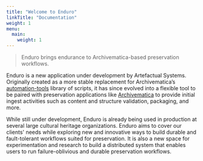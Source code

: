 ```yaml
---
title: "Welcome to Enduro"
linkTitle: "Documentation"
weight: 1
menu:
  main:
    weight: 1
---
```


> Enduro brings endurance to Archivematica-based preservation workflows.

Enduro is a new application under development by Artefactual Systems. Originally created 
as a more stable replacement for Archivematica’s [automation-tools][automation-tools] 
library of scripts, it has since evolved into a flexible tool to be paired with 
preservation applications like [Archivematica][archivematica] to provide initial ingest 
activities such as content and structure validation, packaging, and more.

While still under development, Enduro is already being used in production at several large 
cultural heritage organizations. Enduro aims to cover our clients' needs while exploring 
new and innovative ways to build durable and fault-tolerant workflows suited for preservation. 
It is also a new space for experimentation and research to build a distributed system that 
enables users to run failure-oblivious and durable preservation workflows.

[archivematica]: https://archivematica.org
[automation-tools]: https://github.com/artefactual/automation-tools
